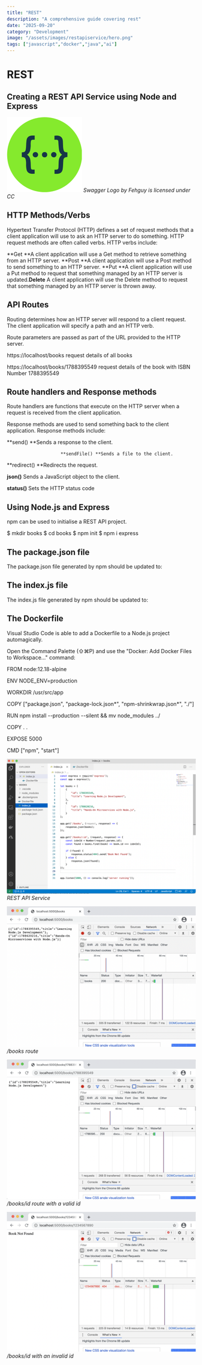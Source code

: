 ```yaml
---
title: "REST"
description: "A comprehensive guide covering rest"
date: "2025-09-20"
category: "Development"
image: "/assets/images/restapiservice/hero.png"
tags: ["javascript","docker","java","ai"]
---
```


# REST

## Creating a REST API Service using Node and Express

![Swagger Logo by Fehguy is licensed under CC](/assets/images/restapiservice/fve-image.svg)
*Swagger Logo by Fehguy is licensed under CC*


## HTTP Methods/Verbs

Hypertext Transfer Protocol (HTTP) defines a set of request methods that a client application will use to ask an HTTP server to do something. HTTP request methods are often called verbs. HTTP verbs include:

**Get **A client application will use a Get method to retrieve something from an HTTP server. 
                        **Post **A client application will use a Post method to send something to an HTTP server.
                        **Put **A client application will use a Put method to request that something managed by an HTTP server is updated.**Delete** A client application will use the Delete method to request that something managed by an HTTP server is thrown away.


## API Routes

Routing determines how an HTTP server will respond to a client request. The client application will specify a path and an HTTP verb.

Route parameters are passed as part of the URL provided to the HTTP server.

https://localhost/books
request details of all books

https://localhost/books/1788395549
request details of the book with ISBN Number 1788395549


## Route handlers and Response methods

Route handlers are functions that execute on the HTTP server when a request is received from the client application.

Response methods are used to send something back to the client application. Response methods include:

**send() **Sends a response to the client.

                        **sendFile() **Sends a file to the client.

**redirect() **Redirects the request.

**json()** Sends a JavaScript object to the client.

**status()** Sets the HTTP status code


## Using Node.js and Express

npm can be used to initialise a REST API project.

$ mkdir books
$ cd books
$ npm init
$ npm i express


## The package.json file

The package.json file generated by npm should be updated to:


## The index.js file

The index.js file generated by npm should be updated to:


## The Dockerfile

Visual Studio Code is able to add a Dockerfile to a Node.js project automagically.

Open the Command Palette (⇧⌘P) and use the "Docker: Add Docker Files to Workspace..." command:

FROM node:12.18-alpine

ENV NODE_ENV=production

WORKDIR /usr/src/app

COPY ["package.json", "package-lock.json*", "npm-shrinkwrap.json*", "./"]

RUN npm install --production --silent && mv node_modules ../

COPY . .

EXPOSE 5000

CMD ["npm", "start"]

![](/assets/images/restapiservice/screen-shot-2021-02-08-at-7.35.17-am-1900x1360.png)
*REST API Service*

![](/assets/images/restapiservice/screen-shot-2021-02-07-at-11.07.59-am-1626x1210.png)
*/books route*

![](/assets/images/restapiservice/screen-shot-2021-02-07-at-11.13.06-am-1628x1205.png)
*/books/id route with a valid id*

![](/assets/images/restapiservice/screen-shot-2021-02-07-at-11.09.17-am-1632x1210.png)
*/books/id with an invalid id*
